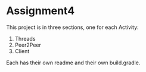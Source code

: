 # Assignment4
 
This project is in three sections, one for each Activity:
1. Threads
2. Peer2Peer
3. Client

Each has their own readme and their own build.gradle.
